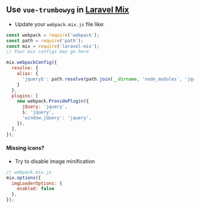 ## Use `vue-trumbowyg` in [Laravel Mix](https://github.com/JeffreyWay/laravel-mix)

* Update your `webpack.mix.js` file like:
```js
const webpack = require('webpack');
const path = require('path');
const mix = require('laravel-mix');
// Your mix configs may go here

mix.webpackConfig({
  resolve: {
    alias: {
      'jquery$': path.resolve(path.join(__dirname, 'node_modules', 'jquery')),
    }
  },
  plugins: [
    new webpack.ProvidePlugin({    
      jQuery: 'jquery',
      $: 'jquery',
      'window.jQuery': 'jquery',
    }),
  ],
});
```


#### Missing icons?
* Try to disable image minification
```js
// webpack.mix.js
mix.options({
  imgLoaderOptions: {
    enabled: false
  },
});
```
